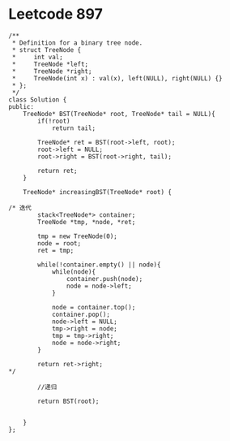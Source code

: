 # Leetcode 897
    /**
     * Definition for a binary tree node.
     * struct TreeNode {
     *     int val;
     *     TreeNode *left;
     *     TreeNode *right;
     *     TreeNode(int x) : val(x), left(NULL), right(NULL) {}
     * };
     */
    class Solution {
    public:
        TreeNode* BST(TreeNode* root, TreeNode* tail = NULL){
            if(!root)
                return tail;

            TreeNode* ret = BST(root->left, root);
            root->left = NULL;
            root->right = BST(root->right, tail);

            return ret;
        }

        TreeNode* increasingBST(TreeNode* root) {

    /* 迭代
            stack<TreeNode*> container;
            TreeNode *tmp, *node, *ret;

            tmp = new TreeNode(0);
            node = root;
            ret = tmp;

            while(!container.empty() || node){
                while(node){
                    container.push(node);
                    node = node->left;
                }

                node = container.top();
                container.pop();
                node->left = NULL;
                tmp->right = node;
                tmp = tmp->right;
                node = node->right;
            }

            return ret->right;
    */

            //递归

            return BST(root);


        }
    };
